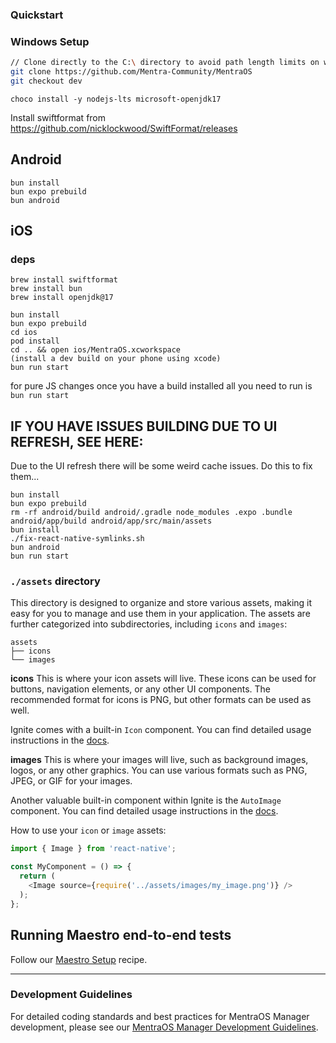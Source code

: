 ### Quickstart

### Windows Setup

```bash
// Clone directly to the C:\ directory to avoid path length limits on windows!
git clone https://github.com/Mentra-Community/MentraOS
git checkout dev
```

```
choco install -y nodejs-lts microsoft-openjdk17
```

Install swiftformat from https://github.com/nicklockwood/SwiftFormat/releases

## Android

```
bun install
bun expo prebuild
bun android
```

## iOS

### deps

```
brew install swiftformat
brew install bun
brew install openjdk@17
```

```
bun install
bun expo prebuild
cd ios
pod install
cd .. && open ios/MentraOS.xcworkspace
(install a dev build on your phone using xcode)
bun run start
```

for pure JS changes once you have a build installed all you need to run is
`bun run start`

## IF YOU HAVE ISSUES BUILDING DUE TO UI REFRESH, SEE HERE:

Due to the UI refresh there will be some weird cache issues. Do this to fix them...

```
bun install
bun expo prebuild
rm -rf android/build android/.gradle node_modules .expo .bundle android/app/build android/app/src/main/assets
bun install
./fix-react-native-symlinks.sh
bun android
bun run start
```

### `./assets` directory

This directory is designed to organize and store various assets, making it easy for you to manage and use them in your application. The assets are further categorized into subdirectories, including `icons` and `images`:

```tree
assets
├── icons
└── images
```

**icons**
This is where your icon assets will live. These icons can be used for buttons, navigation elements, or any other UI components. The recommended format for icons is PNG, but other formats can be used as well.

Ignite comes with a built-in `Icon` component. You can find detailed usage instructions in the [docs](https://github.com/infinitered/ignite/blob/master/docs/boilerplate/app/components/Icon.md).

**images**
This is where your images will live, such as background images, logos, or any other graphics. You can use various formats such as PNG, JPEG, or GIF for your images.

Another valuable built-in component within Ignite is the `AutoImage` component. You can find detailed usage instructions in the [docs](https://github.com/infinitered/ignite/blob/master/docs/Components-AutoImage.md).

How to use your `icon` or `image` assets:

```typescript
import { Image } from 'react-native';

const MyComponent = () => {
  return (
    <Image source={require('../assets/images/my_image.png')} />
  );
};
```

## Running Maestro end-to-end tests

Follow our [Maestro Setup](https://ignitecookbook.com/docs/recipes/MaestroSetup) recipe.

---

### Development Guidelines

For detailed coding standards and best practices for MentraOS Manager development, please see our [MentraOS Manager Development Guidelines](https://docs.mentraos.com/contributing/mentraos-manager-guidelines).
